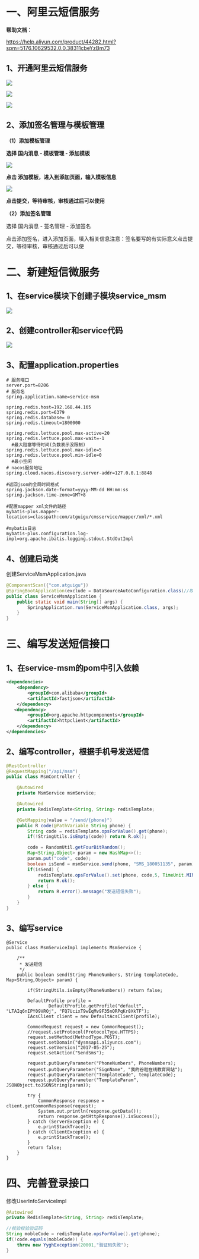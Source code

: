 # 一、阿里云短信服务

**帮助文档：**

https://help.aliyun.com/product/44282.html?spm=5176.10629532.0.0.38311cbeYzBm73

## 1、开通阿里云短信服务

![](assets/6fd9656b-297f-45f6-9568-352beb2f19cf-20220306182649-64p02hj.png)

![](assets/04405f08-1a00-47e5-bde4-3eec728391af-20220306182649-4evkxvt.jpg)

![](assets/fd68e242-b642-4d74-a794-7046b3237e7b-20220306182649-t7yz6ir.png)

## 2、添加签名管理与模板管理

**（1）添加模板管理**

**选择 国内消息 - 模板管理 - 添加模板**

![](assets/84a3a870-96c0-4e7a-9390-df2fc9d49247-20220306182649-tv1n1ha.png)

**点击 添加模板，进入到添加页面，输入模板信息**

![](assets/80f24f53-9c88-4230-89c1-62c5197beb4f-20220306182649-ierm1vj.png)

**点击提交，等待审核，审核通过后可以使用**

**（2）添加签名管理**

选择 国内消息 - 签名管理 - 添加签名

点击添加签名，进入添加页面，填入相关信息注意：签名要写的有实际意义点击提交，等待审核，审核通过后可以使

# 二、新建短信微服务

## 1、在service模块下创建子模块service_msm

![](assets/2dc299ba-e430-44ec-a7a8-1b1a2e7e259d-20220306182649-emcf7zu.png)

## 2、创建controller和service代码

![](assets/13227435-da1e-44cd-bc92-50839ab5d3ed-20220306182649-olgdoeo.png)

## 3、配置application.properties

```properties
# 服务端口
server.port=8206
# 服务名
spring.application.name=service-msm

spring.redis.host=192.168.44.165
spring.redis.port=6379
spring.redis.database= 0
spring.redis.timeout=1800000

spring.redis.lettuce.pool.max-active=20
spring.redis.lettuce.pool.max-wait=-1
  #最大阻塞等待时间(负数表示没限制)
spring.redis.lettuce.pool.max-idle=5
spring.redis.lettuce.pool.min-idle=0
  #最小空闲
# nacos服务地址
spring.cloud.nacos.discovery.server-addr=127.0.0.1:8848

#返回json的全局时间格式
spring.jackson.date-format=yyyy-MM-dd HH:mm:ss
spring.jackson.time-zone=GMT+8

#配置mapper xml文件的路径
mybatis-plus.mapper-locations=classpath:com/atguigu/cmsservice/mapper/xml/*.xml

#mybatis日志
mybatis-plus.configuration.log-impl=org.apache.ibatis.logging.stdout.StdOutImpl
```

## 4、创建启动类

创建ServiceMsmApplication.java

```java
@ComponentScan({"com.atguigu"})
@SpringBootApplication(exclude = DataSourceAutoConfiguration.class)//取消数据源自动配置
public class ServiceMsmApplication {
    public static void main(String[] args) {
        SpringApplication.run(ServiceMsmApplication.class, args);
    }
}
```

# 三、编写发送短信接口

## 1、在service-msm的pom中引入依赖

```xml
<dependencies>
    <dependency>
        <groupId>com.alibaba</groupId>
        <artifactId>fastjson</artifactId>
    </dependency>
   <dependency>
        <groupId>org.apache.httpcomponents</groupId>
        <artifactId>httpclient</artifactId>
    </dependency>
</dependencies>
```

## 2、编写controller，根据手机号发送短信

```java
@RestController
@RequestMapping("/api/msm")
public class MsmController {

    @Autowired
    private MsmService msmService;

    @Autowired
    private RedisTemplate<String, String> redisTemplate;

    @GetMapping(value = "/send/{phone}")
    public R code(@PathVariable String phone) {
        String code = redisTemplate.opsForValue().get(phone);
        if(!StringUtils.isEmpty(code)) return R.ok();

        code = RandomUtil.getFourBitRandom();
        Map<String,Object> param = new HashMap<>();
        param.put("code", code);
        boolean isSend = msmService.send(phone, "SMS_180051135", param);
        if(isSend) {
            redisTemplate.opsForValue().set(phone, code,5, TimeUnit.MINUTES);
            return R.ok();
        } else {
            return R.error().message("发送短信失败");
        }
    }
}
```

## 3、编写service

```
@Service
public class MsmServiceImpl implements MsmService {

    /**
     * 发送短信
     */
    public boolean send(String PhoneNumbers, String templateCode, Map<String,Object> param) {

        if(StringUtils.isEmpty(PhoneNumbers)) return false;

        DefaultProfile profile =
                DefaultProfile.getProfile("default", "LTAIq6nIPY09VROj", "FQ7UcixT9wEqMv9F35nORPqKr8XkTF");
        IAcsClient client = new DefaultAcsClient(profile);

        CommonRequest request = new CommonRequest();
        //request.setProtocol(ProtocolType.HTTPS);
        request.setMethod(MethodType.POST);
        request.setDomain("dysmsapi.aliyuncs.com");
        request.setVersion("2017-05-25");
        request.setAction("SendSms");

        request.putQueryParameter("PhoneNumbers", PhoneNumbers);
        request.putQueryParameter("SignName", "我的谷粒在线教育网站");
        request.putQueryParameter("TemplateCode", templateCode);
        request.putQueryParameter("TemplateParam", JSONObject.toJSONString(param));

        try {
            CommonResponse response = client.getCommonResponse(request);
            System.out.println(response.getData());
            return response.getHttpResponse().isSuccess();
        } catch (ServerException e) {
            e.printStackTrace();
        } catch (ClientException e) {
            e.printStackTrace();
        }
        return false;
    }
}
```

# 四、完善登录接口

修改UserInfoServiceImpl

```java
@Autowired
private RedisTemplate<String, String> redisTemplate;

//校验校验验证码
String mobleCode = redisTemplate.opsForValue().get(phone);
if(!code.equals(mobleCode)) {
    throw new YyghException(20001,"验证码失败");
}
```
